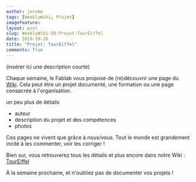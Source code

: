 ```yaml
---
author: jerome
tags: [WeeklyWiki, Projet]
imagefeature:
layout: post
slug: WeeklyWiki-50-Projet-TourEiffel
date: 2019-10-26
title: "Projet: TourEiffel"
comments: True
---
```


(insérer ici une description courte)

Chaque semaine, le Fablab vous propose de (re)découvrir une page du [Wiki](https://wiki.fablab-lannion.org). Cela peut être un projet documenté, une formation ou une page consacrée à l'organisation.

un peu plus de détails
* auteur
* description du projet et des compétences
* photos

Ces pages ne vivent que grâce à nous/vous. Tout le monde est grandement incité à les commenter, voir les corriger !

Bien sur, vous retrouverez tous les détails et plus encore dans notre Wiki : [TourEiffel](https://wiki.fablab-lannion.org/index.php?title=TourEiffel)

À la semaine prochaine, et n'oubliez pas de documenter vos projets !

